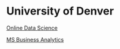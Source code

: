 # University of Denver

[Online Data Science](https://ritchieonline.du.edu/data-science/)

[MS Business Analytics](https://daniels.du.edu/business-information-analytics/masters/)

